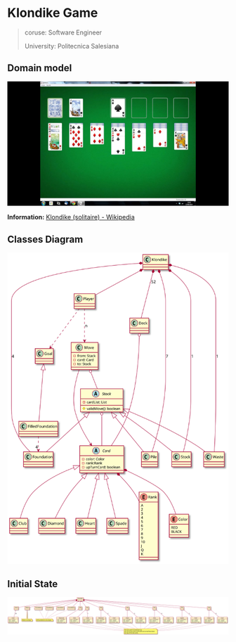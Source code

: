 # Klondike Game

> coruse: Software Engineer
> 
> University: Politecnica Salesiana

## Domain model

<img title="" src="./img/logo.jpg" alt="">

**Information:**  [Klondike (solitaire) - Wikipedia](https://en.wikipedia.org/wiki/Klondike_(solitaire))

## Classes Diagram

<img title="" src="./img/class diagram.svg" alt="">

## Initial State

<img title="initial state" src="./img/initial-state.svg">